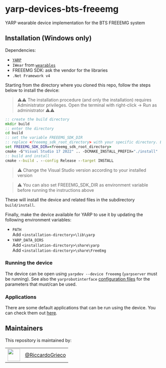 # yarp-devices-bts-freeemg
YARP wearable device implementation for the BTS FREEEMG system

## Installation (Windows only)

Dependencies:
- [`YARP`](https://github.com/robotology/yarp)
- `IWear` from [`wearables`](https://github.com/robotology/wearables)
- FREEEMG SDK: ask the vendor for the libraries
- `.Net Framework v4`

Starting from the directory where you cloned this repo, follow the steps below to install the device:

>:warning::warning: The installation procedure (and only the installation) requires Administrator privileges. Open the terminal with right-click -> Run as administrator :warning::warning:

```bat
:: create the build directory
mkdir build
:: enter the directory
cd build
:: set the variable FREEEMG_SDK_DIR
:: replace <freeemg_sdk_root_directory> with your specific directory. Beware the spaces in the path! Enclose it in ""
set FREEEMG_SDK_DIR=<freeemg_sdk_root_directory>
cmake -G"Visual Studio 17 2022" .. -DCMAKE_INSTALL_PREFIX="./install"
:: build and install
cmake --build . --config Release --target INSTALL
```
>:warning: Change the Visual Studio version according to your installed version

>:warning: You can also set FREEEMG_SDK_DIR as environment variable before running the instructions above

These will install the device and related files in the subdirectory `build/install`.

Finally, make the device available for YARP to use it by updating the following environment variables:

- `PATH`  
  Add `<installation-directory>\lib\yarp`
- `YARP_DATA_DIRS`  
  Add `<installation-directory>\share\yarp`  
  Add `<installation-directory>\share\FreeEmg`

### Running the device

The device can be open using `yarpdev --device freeemg` (`yarpserver` must be running). See also the `yarprobotinterface` [configuration files](devices/FreeEmgWearableDevice/conf/README.md) for the parameters that must/can be used.

### Applications

There are some default applications that can be run using the device. You can check them out [here](devices/FreeEmgWearableDevice/applications).

Maintainers
--------------
This repository is maintained by:

| | |
|:---:|:---:|
| [<img src="https://github.com/RiccardoGrieco.png" width="40">](https://github.com/RiccardoGrieco) | [@RiccardoGrieco](https://github.com/RiccardoGrieco) |

